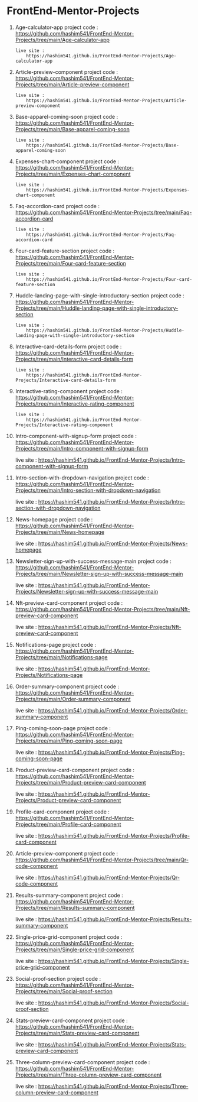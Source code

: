 # FrontEnd-Mentor-Projects

1.  Age-calculator-app
        project code :
            https://github.com/hashim541/FrontEnd-Mentor-Projects/tree/main/Age-calculator-app

        live site :
            https://hashim541.github.io/FrontEnd-Mentor-Projects/Age-calculator-app

2.  Article-preview-component
        project code :
            https://github.com/hashim541/FrontEnd-Mentor-Projects/tree/main/Article-preview-component

        live site :
            https://hashim541.github.io/FrontEnd-Mentor-Projects/Article-preview-component

3.  Base-apparel-coming-soon
        project code :
            https://github.com/hashim541/FrontEnd-Mentor-Projects/tree/main/Base-apparel-coming-soon

        live site :
            https://hashim541.github.io/FrontEnd-Mentor-Projects/Base-apparel-coming-soon

4.  Expenses-chart-component
        project code :
            https://github.com/hashim541/FrontEnd-Mentor-Projects/tree/main/Expenses-chart-component

        live site :
            https://hashim541.github.io/FrontEnd-Mentor-Projects/Expenses-chart-component

5.  Faq-accordion-card
        project code :
            https://github.com/hashim541/FrontEnd-Mentor-Projects/tree/main/Faq-accordion-card

        live site :
            https://hashim541.github.io/FrontEnd-Mentor-Projects/Faq-accordion-card

6.  Four-card-feature-section
        project code :
            https://github.com/hashim541/FrontEnd-Mentor-Projects/tree/main/Four-card-feature-section

        live site :
            https://hashim541.github.io/FrontEnd-Mentor-Projects/Four-card-feature-section

7.  Huddle-landing-page-with-single-introductory-section
        project code :
            https://github.com/hashim541/FrontEnd-Mentor-Projects/tree/main/Huddle-landing-page-with-single-introductory-section

        live site :
            https://hashim541.github.io/FrontEnd-Mentor-Projects/Huddle-landing-page-with-single-introductory-section

8.  Interactive-card-details-form
        project code :
            https://github.com/hashim541/FrontEnd-Mentor-Projects/tree/main/Interactive-card-details-form

        live site :
            https://hashim541.github.io/FrontEnd-Mentor-Projects/Interactive-card-details-form

9.  Interactive-rating-component
        project code :
            https://github.com/hashim541/FrontEnd-Mentor-Projects/tree/main/Interactive-rating-component

        live site :
            https://hashim541.github.io/FrontEnd-Mentor-Projects/Interactive-rating-component

10.  Intro-component-with-signup-form
        project code :
            https://github.com/hashim541/FrontEnd-Mentor-Projects/tree/main/Intro-component-with-signup-form

        live site :
            https://hashim541.github.io/FrontEnd-Mentor-Projects/Intro-component-with-signup-form

11.  Intro-section-with-dropdown-navigation
        project code :
            https://github.com/hashim541/FrontEnd-Mentor-Projects/tree/main/Intro-section-with-dropdown-navigation

        live site :
            https://hashim541.github.io/FrontEnd-Mentor-Projects/Intro-section-with-dropdown-navigation

12.  News-homepage
        project code :
            https://github.com/hashim541/FrontEnd-Mentor-Projects/tree/main/News-homepage

        live site :
            https://hashim541.github.io/FrontEnd-Mentor-Projects/News-homepage

13.  Newsletter-sign-up-with-success-message-main
        project code :
            https://github.com/hashim541/FrontEnd-Mentor-Projects/tree/main/Newsletter-sign-up-with-success-message-main

        live site :
            https://hashim541.github.io/FrontEnd-Mentor-Projects/Newsletter-sign-up-with-success-message-main

14.  Nft-preview-card-component
        project code :
            https://github.com/hashim541/FrontEnd-Mentor-Projects/tree/main/Nft-preview-card-component

        live site :
            https://hashim541.github.io/FrontEnd-Mentor-Projects/Nft-preview-card-component

15.  Notifications-page
        project code :
            https://github.com/hashim541/FrontEnd-Mentor-Projects/tree/main/Notifications-page

        live site :
            https://hashim541.github.io/FrontEnd-Mentor-Projects/Notifications-page

16.  Order-summary-component
        project code :
            https://github.com/hashim541/FrontEnd-Mentor-Projects/tree/main/Order-summary-component

        live site :
            https://hashim541.github.io/FrontEnd-Mentor-Projects/Order-summary-component

17.  Ping-coming-soon-page
        project code :
            https://github.com/hashim541/FrontEnd-Mentor-Projects/tree/main/Ping-coming-soon-page

        live site :
            https://hashim541.github.io/FrontEnd-Mentor-Projects/Ping-coming-soon-page

18.  Product-preview-card-component
        project code :
            https://github.com/hashim541/FrontEnd-Mentor-Projects/tree/main/Product-preview-card-component

        live site :
            https://hashim541.github.io/FrontEnd-Mentor-Projects/Product-preview-card-component

19.  Profile-card-component
        project code :
            https://github.com/hashim541/FrontEnd-Mentor-Projects/tree/main/Profile-card-component

        live site :
            https://hashim541.github.io/FrontEnd-Mentor-Projects/Profile-card-component

20.  Article-preview-component
        project code :
            https://github.com/hashim541/FrontEnd-Mentor-Projects/tree/main/Qr-code-component

        live site :
            https://hashim541.github.io/FrontEnd-Mentor-Projects/Qr-code-component

21.  Results-summary-component
        project code :
            https://github.com/hashim541/FrontEnd-Mentor-Projects/tree/main/Results-summary-component

        live site :
            https://hashim541.github.io/FrontEnd-Mentor-Projects/Results-summary-component

22.  Single-price-grid-component
        project code :
            https://github.com/hashim541/FrontEnd-Mentor-Projects/tree/main/Single-price-grid-component

        live site :
            https://hashim541.github.io/FrontEnd-Mentor-Projects/Single-price-grid-component

23.  Social-proof-section
        project code :
            https://github.com/hashim541/FrontEnd-Mentor-Projects/tree/main/Social-proof-section

        live site :
            https://hashim541.github.io/FrontEnd-Mentor-Projects/Social-proof-section

24.  Stats-preview-card-component
        project code :
            https://github.com/hashim541/FrontEnd-Mentor-Projects/tree/main/Stats-preview-card-component

        live site :
            https://hashim541.github.io/FrontEnd-Mentor-Projects/Stats-preview-card-component

25.  Three-column-preview-card-component
        project code :
            https://github.com/hashim541/FrontEnd-Mentor-Projects/tree/main/Three-column-preview-card-component

        live site :
            https://hashim541.github.io/FrontEnd-Mentor-Projects/Three-column-preview-card-component
